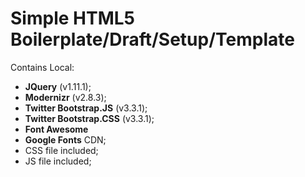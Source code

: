 Simple HTML5 Boilerplate/Draft/Setup/Template
==

Contains Local:
- **JQuery** (v1.11.1);
- **Modernizr** (v2.8.3);
- **Twitter Bootstrap.JS** (v3.3.1);
- **Twitter Bootstrap.CSS** (v3.3.1);
- **Font Awesome**
- **Google Fonts** CDN;
- CSS file included;
- JS file included;

